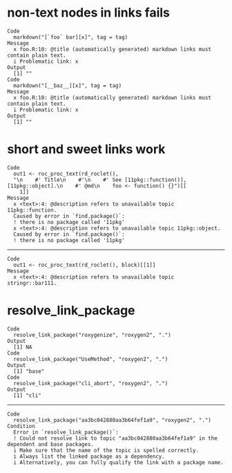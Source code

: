 # non-text nodes in links fails

    Code
      markdown("[`foo` bar][x]", tag = tag)
    Message
      x foo.R:10: @title (automatically generated) markdown links must contain plain text.
      i Problematic link: x
    Output
      [1] ""
    Code
      markdown("[__baz__][x]", tag = tag)
    Message
      x foo.R:10: @title (automatically generated) markdown links must contain plain text.
      i Problematic link: x
    Output
      [1] ""

# short and sweet links work

    Code
      out1 <- roc_proc_text(rd_roclet(),
      "\n    #' Title\n    #'\n    #' See [11pkg::function()], [11pkg::object].\n    #' @md\n    foo <- function() {}")[[
        1]]
    Message
      x <text>:4: @description refers to unavailable topic 11pkg::function.
      Caused by error in `find.package()`:
      ! there is no package called '11pkg'
      x <text>:4: @description refers to unavailable topic 11pkg::object.
      Caused by error in `find.package()`:
      ! there is no package called '11pkg'

---

    Code
      out1 <- roc_proc_text(rd_roclet(), block)[[1]]
    Message
      x <text>:4: @description refers to unavailable topic stringr::bar111.

# resolve_link_package

    Code
      resolve_link_package("roxygenize", "roxygen2", ".")
    Output
      [1] NA
    Code
      resolve_link_package("UseMethod", "roxygen2", ".")
    Output
      [1] "base"
    Code
      resolve_link_package("cli_abort", "roxygen2", ".")
    Output
      [1] "cli"

---

    Code
      resolve_link_package("aa3bc042880aa3b64fef1a9", "roxygen2", ".")
    Condition
      Error in `resolve_link_package()`:
      ! Could not resolve link to topic "aa3bc042880aa3b64fef1a9" in the dependent and base packages.
      i Make sure that the name of the topic is spelled correctly.
      i Always list the linked package as a dependency.
      i Alternatively, you can fully qualify the link with a package name.

